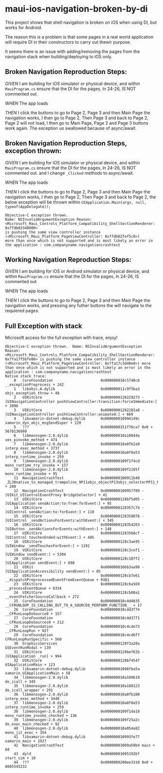 # maui-ios-navigation-broken-by-di
This project shows that shell navigation is broken on iOS when using DI, but works for Android.

The reason this is a problem is that some pages in a real world application will require DI in their constructors to carry out thewir purpose.

It seems there is an issue with adding/removing the pages from the navigation stack when building/deploying to iOS only.


## Broken Navigation Reproduction Steps:

*GIVEN* I am building for iOS simulator or physical device, and within `MauiProgram.cs` ensure that the DI for the pages, ln 24-26, IS NOT commented out.

*WHEN* The app loads

*THEN* I click the buttons to go to Page 2, Page 3 and then Main Page the navigation works,
I then go to Page 2, Then Page 3 and back to Page 2, Page 2 will not load, I then go to Main Page, Page 2 and Page 3 buttons work again. The exception us swallowed because of async/await.


## Broken Navigation Reproduction Steps, exception thrown:

*GIVEN* I am building for iOS simulator or physical device, and within `MauiProgram.cs` ensure that the DI for the pages, ln 24-26, IS NOT commented out. and I change `_Clicked` methods to async/await.

*WHEN* The app loads

*THEN* I click the buttons to go to Page 2, Page 3 and then Main Page the navigation works, I then go to Page 2, Then Page 3 and back to Page 2, the below exception will be thrown within `UIApplication.Main(args, null, typeof(AppDelegate));`

```
Objective-C exception thrown.
Name: NSInvalidArgumentException Reason: <Microsoft_Maui_Controls_Platform_Compatibility_ShellSectionRenderer: 0x7fdb03348000>
is pushing the same view controller instance (<Microsoft_Maui_Platform_PageViewController: 0x7fdb02fef5c0>)
more than once which is not supported and is most likely an error in the application : com.companyname.navigationcrashtest
```


## Working Navigation Reproduction Steps:

*GIVEN* I am building for iOS or Android simulator or physical device, and within `MauiProgram.cs` ensure that the DI for the pages, ln 24-26, IS commented out

*WHEN* The app loads

*THEN* I click the buttons to go to Page 2, Page 3 and then Main Page the navigation works, and pressing any futher buttons the will navigate to the requiered pages.




## Full Exception with stack
Microsoft access for the full exception with trace, enjoy!

```
Objective-C exception thrown.  Name: NSInvalidArgumentException Reason: <Microsoft_Maui_Controls_Platform_Compatibility_ShellSectionRenderer: 0x7fa17f5bfe00> is pushing the same view controller instance (<Microsoft_Maui_Platform_PageViewController: 0x7fa17c3d40e0>) more than once which is not supported and is most likely an error in the application : com.companyname.navigationcrashtest
Native stack trace:
	0   CoreFoundation                      0x000000010c5748cb __exceptionPreprocess + 242
	1   libobjc.A.dylib                     0x000000011c9f5ba3 objc_exception_throw + 48
	2   UIKitCore                           0x0000000128229273 -[UINavigationController pushViewController:transition:forceImmediate:] + 3898
	3   UIKitCore                           0x00000001282281a8 -[UINavigationController pushViewController:animated:] + 669
	4   libxamarin-dotnet-debug.dylib       0x000000010994149c xamarin_dyn_objc_msgSendSuper + 220
	5   ???                                 0x0000000151f76ca7 0x0 + 5670136999
	6   libmonosgen-2.0.dylib               0x000000010a10844a ves_pinvoke_method + 474
	7   libmonosgen-2.0.dylib               0x000000010a0fb2a9 interp_exec_method + 3737
	8   libmonosgen-2.0.dylib               0x000000010a0f8a53 interp_runtime_invoke + 259
	9   libmonosgen-2.0.dylib               0x0000000109f1f4cd mono_runtime_try_invoke + 157
	10  libmonosgen-2.0.dylib               0x0000000109f2165f mono_runtime_invoke + 95
	11  NavigationCrashTest                 0x0000000100911b48 _ZL30native_to_managed_trampoline_9P11objc_objectP13objc_selectorPP11_MonoMethodj + 280
	12  NavigationCrashTest                 0x0000000100957f09 -[UIKit_UIControlEventProxy BridgeSelector] + 41
	13  UIKitCore                           0x0000000128bf5d05 -[UIApplication sendAction:to:from:forEvent:] + 95
	14  UIKitCore                           0x0000000128357c74 -[UIControl sendAction:to:forEvent:] + 110
	15  UIKitCore                           0x0000000128358078 -[UIControl _sendActionsForEvents:withEvent:] + 345
	16  UIKitCore                           0x0000000128354203 -[UIButton _sendActionsForEvents:withEvent:] + 148
	17  UIKitCore                           0x00000001283568cf -[UIControl touchesEnded:withEvent:] + 485
	18  UIKitCore                           0x0000000128c3ae95 -[UIWindow _sendTouchesForEvent:] + 1292
	19  UIKitCore                           0x0000000128c3cef1 -[UIWindow sendEvent:] + 5304
	20  UIKitCore                           0x0000000128c107f2 -[UIApplication sendEvent:] + 898
	21  UIKit                               0x0000000166b3aa90 -[UIApplicationAccessibility sendEvent:] + 85
	22  UIKitCore                           0x0000000128cb7e61 __dispatchPreprocessedEventFromEventQueue + 9381
	23  UIKitCore                           0x0000000128cba569 __processEventQueue + 8334
	24  UIKitCore                           0x0000000128cb08a1 __eventFetcherSourceCallback + 272
	25  CoreFoundation                      0x000000010c4d4035 __CFRUNLOOP_IS_CALLING_OUT_TO_A_SOURCE0_PERFORM_FUNCTION__ + 17
	26  CoreFoundation                      0x000000010c4d3f74 __CFRunLoopDoSource0 + 157
	27  CoreFoundation                      0x000000010c4d3771 __CFRunLoopDoSources0 + 212
	28  CoreFoundation                      0x000000010c4cde73 __CFRunLoopRun + 927
	29  CoreFoundation                      0x000000010c4cd6f7 CFRunLoopRunSpecific + 560
	30  GraphicsServices                    0x0000000120f3a28a GSEventRunModal + 139
	31  UIKitCore                           0x0000000128bef62b -[UIApplication _run] + 994
	32  UIKitCore                           0x0000000128bf4547 UIApplicationMain + 123
	33  libxamarin-dotnet-debug.dylib       0x00000001098fba5a xamarin_UIApplicationMain + 58
	34  libmonosgen-2.0.dylib               0x000000010a109619 do_icall + 345
	35  libmonosgen-2.0.dylib               0x000000010a108123 do_icall_wrapper + 291
	36  libmonosgen-2.0.dylib               0x000000010a0fb180 interp_exec_method + 3440
	37  libmonosgen-2.0.dylib               0x000000010a0f8a53 interp_runtime_invoke + 259
	38  libmonosgen-2.0.dylib               0x0000000109f1da18 mono_runtime_invoke_checked + 136
	39  libmonosgen-2.0.dylib               0x0000000109f25a2c do_exec_main_checked + 92
	40  libmonosgen-2.0.dylib               0x000000010a054a82 mono_jit_exec + 354
	41  libxamarin-dotnet-debug.dylib       0x000000010993fe77 xamarin_main + 1927
	42  NavigationCrashTest                 0x00000001009a50b4 main + 68
	43  dyld                                0x00000001095192bf start_sim + 10
	44  ???                                 0x0000000200ee3310 0x0 + 8605545232
```